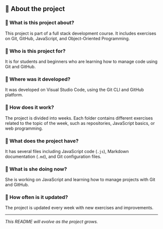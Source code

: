 ## 📁 About the project

### 🔹 What is this project about?
This project is part of a full stack development course. It includes exercises on Git, GitHub, JavaScript, and Object-Oriented Programming.

### 🔹 Who is this project for?
It is for students and beginners who are learning how to manage code using Git and GitHub.

### 🔹 Where was it developed?
It was developed on Visual Studio Code, using the Git CLI and GitHub platform.

### 🔹 How does it work?
The project is divided into weeks. Each folder contains different exercises related to the topic of the week, such as repositories, JavaScript basics, or web programming.

### 🔹 What does the project have?
It has several files including JavaScript code (`.js`), Markdown documentation (`.md`), and Git configuration files.

### 🔹 What is she doing now?
She is working on JavaScript and learning how to manage projects with Git and GitHub.

### 🔹 How often is it updated?
The project is updated every week with new exercises and improvements.

---

*This README will evolve as the project grows.*
